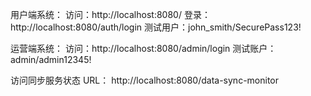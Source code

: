 用户端系统：
访问：http://localhost:8080/
登录：http://localhost:8080/auth/login
测试用户：john_smith/SecurePass123!

运营端系统：
访问：http://localhost:8080/admin/login
测试账户：admin/admin12345!


访问同步服务状态 URL： http://localhost:8080/data-sync-monitor